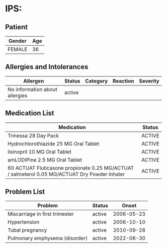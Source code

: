 # IPS:

## Patient

|Gender|Age|
|---|---|
|FEMALE|36|

## Allergies and Intolerances

|Allergen|Status|Category|Reaction|Severity|
|---|---|---|---|---|
|No information about allergies|active||||

## Medication List

|Medication|Status|
|---|---|
|Trinessa 28 Day Pack|ACTIVE|
|Hydrochlorothiazide 25 MG Oral Tablet|ACTIVE|
|lisinopril 10 MG Oral Tablet|ACTIVE|
|amLODIPine 2.5 MG Oral Tablet|ACTIVE|
|60 ACTUAT Fluticasone propionate 0.25 MG/ACTUAT / salmeterol 0.05 MG/ACTUAT Dry Powder Inhaler|ACTIVE|

## Problem List

|Problem|Status|Onset|
|---|---|---|
|Miscarriage in first trimester|active|2006-05-23|
|Hypertension|active|2006-10-10|
|Tubal pregnancy|active|2010-09-28|
|Pulmonary emphysema (disorder)|active|2022-08-30|
